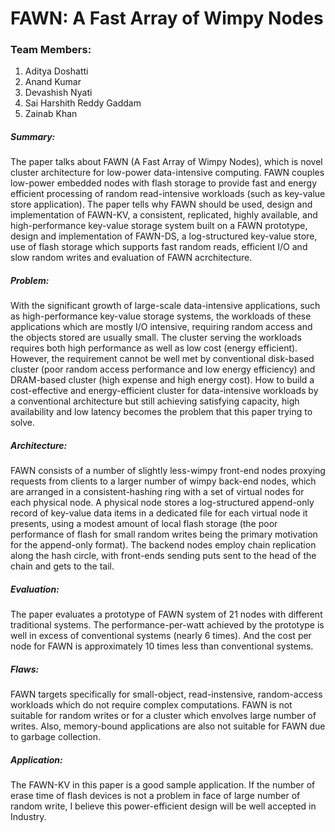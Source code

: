 # FAWN: A Fast Array of Wimpy Nodes
### Team Members:
1. Aditya Doshatti
2. Anand Kumar
3. Devashish Nyati
4. Sai Harshith Reddy Gaddam
5. Zainab Khan

##### Summary:

The paper talks about FAWN (A Fast Array of Wimpy Nodes), which is novel cluster architecture for low-power data-intensive computing. FAWN couples low-power embedded nodes with flash storage to provide fast and energy efficient processing of random read-intensive workloads (such as key-value store application). The paper tells why FAWN should be used, design and implementation of FAWN-KV, a consistent, replicated, highly available, and high-performance key-value storage system built on a FAWN prototype, design and implementation of FAWN-DS, a log-structured key-value store, use of flash storage which supports fast random reads, efficient I/O and slow random writes and evaluation of FAWN acrchitecture.

##### Problem:

With the significant growth of large-scale data-intensive applications, such as high-performance key-value storage systems, the workloads of these applications which are mostly I/O intensive, requiring random access and the objects stored are usually small. The cluster serving the workloads requires both high performance as well as low cost (energy efficient). However, the requirement cannot be well met by conventional disk-based cluster (poor random access performance and low energy efficiency) and DRAM-based cluster (high expense and high energy cost). How to build a cost-effective and energy-efficient cluster for data-intensive workloads by a conventional architecture but still achieving satisfying capacity, high availability and low latency becomes the problem that this paper trying to solve.
 
##### Architecture:

FAWN consists of a number of slightly less-wimpy front-end nodes proxying requests from clients to a larger number of wimpy back-end nodes, which are arranged in a consistent-hashing ring with a set of virtual nodes for each physical node. A physical node stores a log-structured append-only record of key-value data items in a dedicated file for each virtual node it presents, using a modest amount of local flash storage (the poor performance of flash for small random writes being the primary motivation for the append-only format). The backend nodes employ chain replication along the hash circle, with front-ends sending puts sent to the head of the chain and gets to the tail.

##### Evaluation:

The paper evaluates a prototype of FAWN system of 21 nodes with different traditional systems. The performance-per-watt achieved by the prototype is well in excess of conventional systems (nearly 6 times). And the cost per node for FAWN is approximately 10 times less than conventional systems.

##### Flaws:

FAWN targets specifically for small-object, read-instensive, random-access workloads which do not require complex computations. FAWN is not suitable for random writes or for a cluster which envolves large number of writes. Also, memory-bound applications are also not suitable for FAWN due to garbage collection.

##### Application:

The FAWN-KV in this paper is a good sample application. If the number of erase time of flash devices is not a problem in face of large number of random write, I believe this power-efficient design will be well accepted in Industry.
